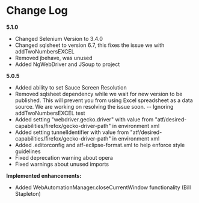 # Change Log

**5.1.0**
- Changed Selenium Version to 3.4.0
- Changed sqlsheet to version 6.7, this fixes the issue we with addTwoNumbersEXCEL
- Removed jbehave, was unused
- Added NgWebDriver and JSoup to project

**5.0.5**
- Added ability to set Sauce Screen Resolution
- Removed sqlsheet dependency while we wait for new version to be published. This will prevent you from using Excel spreadsheet as a data source. We are working on resolving the issue soon.
-- Ignoring addTwoNumbersEXCEL test
- Added setting "webdriver.gecko.driver" with value from "atf/desired-capabilities/firefox/gecko-driver-path" in environment xml
- Added setting tunnelIdentifier with value from "atf/desired-capabilities/firefox/gecko-driver-path" in environment xml
- Added .editorconfig and atf-eclipse-format.xml to help enforce style guidelines
- Fixed deprecation warning about opera
- Fixed warnings about unused imports

**Implemented enhancements:**
- Added WebAutomationManager.closeCurrentWindow functionality (Bill Stapleton)